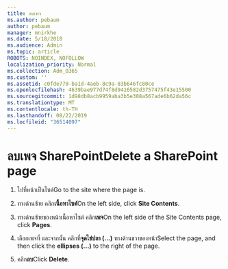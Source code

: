 ```yaml
---
title: ลบเพจ
ms.author: pebaum
author: pebaum
manager: mnirkhe
ms.date: 5/18/2018
ms.audience: Admin
ms.topic: article
ROBOTS: NOINDEX, NOFOLLOW
localization_priority: Normal
ms.collection: Adm_O365
ms.custom: ''
ms.assetid: c0fde770-ba1d-4aeb-8c9a-83b646fc80ce
ms.openlocfilehash: 4639bae977d74f8d9416582d3757475f43e15500
ms.sourcegitcommit: 1d98db8acb9959aba3b5e308a567ade6b62da56c
ms.translationtype: MT
ms.contentlocale: th-TH
ms.lasthandoff: 08/22/2019
ms.locfileid: "36514097"
---
```

# <a name="delete-a-sharepoint-page"></a><span data-ttu-id="4b8c1-102">ลบเพจ SharePoint</span><span class="sxs-lookup"><span data-stu-id="4b8c1-102">Delete a SharePoint page</span></span>

1. <span data-ttu-id="4b8c1-103">ไปที่หน้าเป็นไซต์</span><span class="sxs-lookup"><span data-stu-id="4b8c1-103">Go to the site where the page is.</span></span>
    
2. <span data-ttu-id="4b8c1-104">ทางด้านซ้าย คลิก**เนื้อหาไซต์**</span><span class="sxs-lookup"><span data-stu-id="4b8c1-104">On the left side, click **Site Contents**.</span></span> 
    
3. <span data-ttu-id="4b8c1-105">ทางด้านซ้ายของหน้าเนื้อหาไซต์ คลิก**เพจ**</span><span class="sxs-lookup"><span data-stu-id="4b8c1-105">On the left side of the Site Contents page, click **Pages**.</span></span> 
    
4. <span data-ttu-id="4b8c1-106">เลือกเพจที่ และจากนั้น คลิกที่**จุดไข่ปลา (...)** ทางด้านขวาของหน้า</span><span class="sxs-lookup"><span data-stu-id="4b8c1-106">Select the page, and then click the **ellipses (...)** to the right of the page.</span></span> 
    
5. <span data-ttu-id="4b8c1-107">คลิก**ลบ**</span><span class="sxs-lookup"><span data-stu-id="4b8c1-107">Click **Delete**.</span></span> 
    


